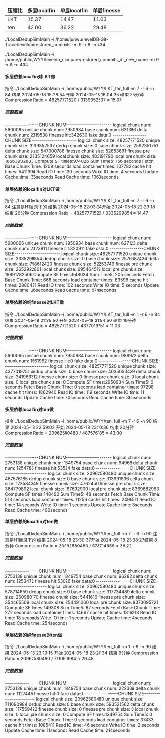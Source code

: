 

| 压缩比 | 多层localfin | 单层localfin | 单层finesse |
| --- | ---------- | ---------- | --------- |
| LKT | 15.37      | 14.47      | 11.03     |
| ten | 43.00      | 36.22      | 29.48     |

./LocalDedupSimMain -i  /home/junwu/levelDB-Git-Trace/leveldb/restored_commits -m 9 -r 8 -n 434

./LocalDedupSimMain -i /home/public/WYY/leveldb_compare/restored_commits_dt_new_name -m 9 -r 8 -n 434
#### 多层依赖localfin对LKT做
指令
	./LocalDedupSimMain -i /home/public/WYY/LKT_tar_full -m 7 -r 6 -n 84
结果
	2024-05-18 15:28:54 开始
	2024-05-18 16:04:35 结束
	35分钟
	Compression Ratio = 48257771520 / 3139352537 ≈ 15.37
##### 完整数据
-----------------CHUNK NUM-----------------------
logical chunk num: 5600065
unique chunk num: 2950934
base chunk num: 631396
delta chunk num: 2319538
finesse hit:342630
fake data:0
-----------------CHUNK SIZE-----------------------
logical chunk size: 48257771520
unique chunk size: 3139352537
dedup chunk size: 0
base chunk size: 2592351751
delta chunk size: 547000786
finesse chunk size: 52853691
finesse pre chunk size: 2835124659
local chunk size: 483191790
local pre chunk size: 18663902833
Compute SF times:974026
Sum Time5: 156 seconds
Fetch Base Chunk Time: 1209 seconds
load container times: 107782
cache hit times: 5411394
Read IO time: 130 seconds
Write IO time: 4 seconds
Update Cache time: 33seconds
Read Cache time: 1063seconds


#### 单层依赖的localfin对LKT做
指令
	./LocalDedupSimMain -i /home/public/WYY/LKT_tar_full -m 7 -r 6 -n 84
	注意是H1目录下的
结果
	2024-05-18 22:03:24开始
	2024-05-18 22:29:18 结束
	 26分钟
	Compression Ratio = 48257771520 / 3335299854 ≈ 14.47
##### 完整数据
-----------------CHUNK NUM-----------------------
logical chunk num: 5600065
unique chunk num: 2950934
base chunk num: 627123
delta chunk num: 2323811
finesse hit:320911
fake data:0
-----------------CHUNK SIZE-----------------------
logical chunk size: 48257771520
unique chunk size: 3335299854
dedup chunk size: 0
base chunk size: 2576687434
delta chunk size: 758612420
finesse chunk size: 52253749
finesse pre chunk size: 2652922801
local chunk size: 695464519
local pre chunk size: 18891782506
Compute SF times:948034
Sum Time5: 205 seconds
Fetch Base Chunk Time: 668 seconds
load container times: 83596
cache hit times: 2880431
Read IO time: 102 seconds
Write IO time: 5 seconds
Update Cache time: 26seconds
Read Cache time: 574seconds
#### 单层依赖的纯finesse对LKT做
指令
	./LocalDedupSimMain -i /home/public/WYY/LKT_tar_full -m 1 -r 6 -n 84
结果
	2024-05-18 21:35:50 开始
	2024-05-18 21:54:50 结束
	19分钟
	Compression Ratio = 48257771520 / 4377019751 ≈ 11.03
##### 完整数据
-----------------CHUNK NUM-----------------------
logical chunk num: 5600065
unique chunk num: 2950934
base chunk num: 988972
delta chunk num: 1961962
finesse hit:0
fake data:0
-----------------CHUNK SIZE-----------------------
logical chunk size: 48257771520
unique chunk size: 4377019751
dedup chunk size: 0
base chunk size: 4035053439
delta chunk size: 341966312
finesse chunk size: 0
finesse pre chunk size: 0
local chunk size: 0
local pre chunk size: 0
Compute SF times:2950934
Sum Time5: 0 seconds
Fetch Base Chunk Time: 0 seconds
load container times: 97298
cache hit times: 1862940
Read IO time: 119 seconds
Write IO time: 11 seconds
Update Cache time: 30seconds
Read Cache time: 365seconds



#### 多层依赖localfin对ten做
指令
	./LocalDedupSimMain -i /home/public/WYY/ten_full -m 7 -r 6 -n 90
结果
	2024-05-18 22:59:02 开始
	2024-05-18 23:10:36  结束
	20分钟
	Compression Ratio = 20962580480 / 487576185 ≈ 43.00
##### 完整数据
-----------------CHUNK NUM-----------------------
logical chunk num: 2753138
unique chunk num: 1349754
base chunk num: 94968
delta chunk num: 1254786
finesse hit:53524
fake data:0
-----------------CHUNK SIZE-----------------------
logical chunk size: 20962580480
unique chunk size: 487576185
dedup chunk size: 0
base chunk size: 313991836
delta chunk size: 173584349
finesse chunk size: 4762450
finesse pre chunk size: 364779892
local chunk size: 167692900
local pre chunk size: 8369682963
Compute SF times:148492
Sum Time5: 48 seconds
Fetch Base Chunk Time: 513 seconds
load container times: 11256
cache hit times: 2496511
Read IO time: 14 seconds
Write IO time: 1 seconds
Update Cache time: 3seconds
Read Cache time: 490seconds


#### 单层依赖的localfin对ten做
指令
	./LocalDedupSimMain -i /home/public/WYY/ten_full -m 7 -r 6 -n 90
	注意是H1目录下的
结果
	2024-05-18 23:30:37开始
	2024-05-18 23:38:27结束
	 8分钟
	Compression Ratio = 20962580480 / 578714659 ≈ 36.22
##### 完整数据
-----------------CHUNK NUM-----------------------
logical chunk num: 2753138
unique chunk num: 1349754
base chunk num: 96282
delta chunk num: 1253472
finesse hit:53026
fake data:0
-----------------CHUNK SIZE-----------------------
logical chunk size: 20962580480
unique chunk size: 578714659
dedup chunk size: 0
base chunk size: 317734489
delta chunk size: 260980170
finesse chunk size: 5441616
finesse pre chunk size: 354465509
local chunk size: 254491060
local pre chunk size: 8373095721
Compute SF times:149308
Sum Time5: 67 seconds
Fetch Base Chunk Time: 272 seconds
load container times: 14667
cache hit times: 1316213
Read IO time: 18 seconds
Write IO time: 1 seconds
Update Cache time: 4seconds
Read Cache time: 254seconds
#### 单层依赖的纯finesse对ten做
指令
	./LocalDedupSimMain -i /home/public/WYY/ten_full -m 1 -r 6 -n 90
结果
	2024-05-18 23:19:15 开始
	2024-05-18 23:27:34 结束
	9分钟
	Compression Ratio = 20962580480 / 711090984 ≈ 29.48
##### 完整数据
-----------------CHUNK NUM-----------------------
logical chunk num: 2753138
unique chunk num: 1349754
base chunk num: 222309
delta chunk num: 1127445
finesse hit:0
fake data:0
-----------------CHUNK SIZE-----------------------
logical chunk size: 20962580480
unique chunk size: 711090984
dedup chunk size: 0
base chunk size: 593521562
delta chunk size: 117569422
finesse chunk size: 0
finesse pre chunk size: 0
local chunk size: 0
local pre chunk size: 0
Compute SF times:1349754
Sum Time5: 0 seconds
Fetch Base Chunk Time: 0 seconds
load container times: 37433
cache hit times: 1085411
Read IO time: 46 seconds
Write IO time: 2 seconds
Update Cache time: 11seconds
Read Cache time: 214seconds


